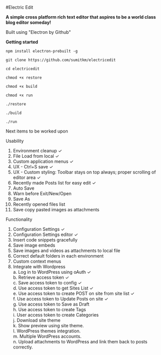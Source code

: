 #Electric Edit

__A simple cross platform rich text editor that aspires to be a world class blog editor someday!__

Built using "Electron by Github"

**Getting started**

`npm install electron-prebuilt -g`

`git clone https://github.com/sumitkm/electricedit`

`cd electricedit`

`chmod +x restore`

`chmod +x build`

`chmod +x run`

`./restore`

`./build`

`./run`


Next items to be worked upon

Usability  
1. Environment cleanup &#10003;  
2. File Load from local &#10003;  
3. Custom application menus &#10003;  
4. UX - Ctrl+S save &#10003;  
5. UX - Custom styling: Toolbar stays on top always; proper scrolling of editor area &#10003;  
6. Recently made Posts list for easy edit &#10003;  
7. Auto Save  
8. Warn before Exit/New/Open  
9. Save As  
10. Recently opened files list  
11. Save copy pasted images as attachments

Functionality  
1. Configuration Settings &#10003;  
2. Configuration Settings editor &#10003;  
3. Insert code snippets gracefully  
4. Save image embeds  
6. Save images and videos as attachments to local file  
7. Correct default folders in each environment  
8. Custom context menus  
9. Integrate with Wordpress    
	a. Log in to WordPress using oAuth &#10003;      
	b. Retrieve access token &#10003;     
	c. Save access token to config &#10003;    
	d. Use access token to get Sites List &#10003;    
	e. Use access token to create POST on site from site list &#10003;    
	f. Use access token to Update Posts on site &#10003;    
	g. Use access token to Save as Draft    
	h. Use access token to create Tags    
	i. User access token to create Categories    
	j. Download site theme    
	k. Show preview using site theme.  
	l. WordPress themes integration.  
	m. Multiple WordPress accounts.   
	n. Upload attachments to WordPress and link them back to posts correctly.
